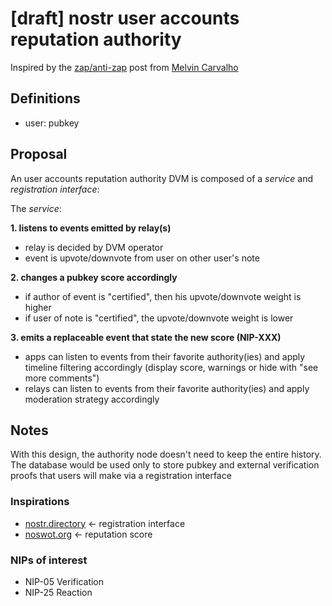 # [draft] nostr user accounts reputation authority

Inspired by the [zap/anti-zap](https://nostr.at/nevent1qqsr5yln0f96nmnnnu8lr09pvrdt7mrayu4537q6mhfahlcu3k0qxfgzyr08ang799m2dtdjl7jlfkup5lvp9j9mv6v25qxu78nk4k64alty24m3gjw) post from [Melvin Carvalho](https://nostr.at/npub1melv683fw6n2mvhl5h6dhqd8mqfv3wmxnz4qph83ua4dk4006ezsrt5c24)

## Definitions

- user: pubkey

## Proposal

An user accounts reputation authority DVM is composed of a *service* and *registration interface*:

The *service*:

**1. listens to events emitted by relay(s)**  
  - relay is decided by DVM operator
  - event is upvote/downvote from user on other user's note

**2. changes a pubkey score accordingly**  
  - if author of event is "certified", then his upvote/downvote weight is higher
  - if user of note is "certified", the upvote/downvote weight is lower

**3. emits a replaceable event that state the new score (NIP-XXX)**  
  - apps can listen to events from their favorite authority(ies) and apply timeline filtering accordingly (display score, warnings or hide with "see more comments")
  - relays can listen to events from their favorite authority(ies) and apply moderation strategy accordingly

## Notes

With this design, the authority node doesn't need to keep the entire history.
The database would be used only to store pubkey and external verification proofs that users will make via a registration interface

### Inspirations

- [nostr.directory](https://nostr.directory/) <- registration interface
- [noswot.org](https://noswot.org) <- reputation score

### NIPs of interest

- NIP-05 Verification
- NIP-25 Reaction
